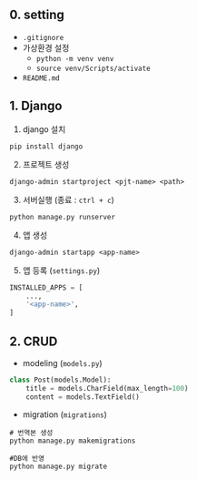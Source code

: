 ## 0. setting

- `.gitignore`
- 가상환경 설정
    - `python -m venv venv`
    - `source venv/Scripts/activate`
- `README.md`

## 1. Django

1. django 설치
```shell
pip install django
```

2. 프로젝트 생성
```shell
django-admin startproject <pjt-name> <path>
```

3. 서버실행 (종료 : `ctrl + c`)
```shell
python manage.py runserver
```

4. 앱 생성
```shell
django-admin startapp <app-name>
```

5. 앱 등록 (`settings.py`)
```python
INSTALLED_APPS = [
    ...,
    '<app-name>',
]
```

## 2. CRUD
- modeling (`models.py`)

```python
class Post(models.Model):
    title = models.CharField(max_length=100)
    content = models.TextField()
```

- migration (`migrations`)

```shell
# 번역본 생성
python manage.py makemigrations

#DB에 반영
python manage.py migrate 
```